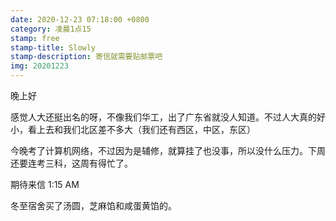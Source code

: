 ```yaml
---
date: 2020-12-23 07:18:00 +0800
category: 凌晨1点15
stamp: free
stamp-title: Slowly
stamp-description: 寄信就需要贴邮票吧
img: 20201223
---
```


<p>
晚上好

感觉人大还挺出名的呀，不像我们华工，出了广东省就没人知道。不过人大真的好小，看上去和我们北区差不多大（我们还有西区，中区，东区）

今晚考了计算机网络，不过因为是辅修，就算挂了也没事，所以没什么压力。下周还要连考三科，这周有得忙了。


期待来信
1:15 AM

冬至宿舍买了汤圆，芝麻馅和咸蛋黄馅的。
</p>